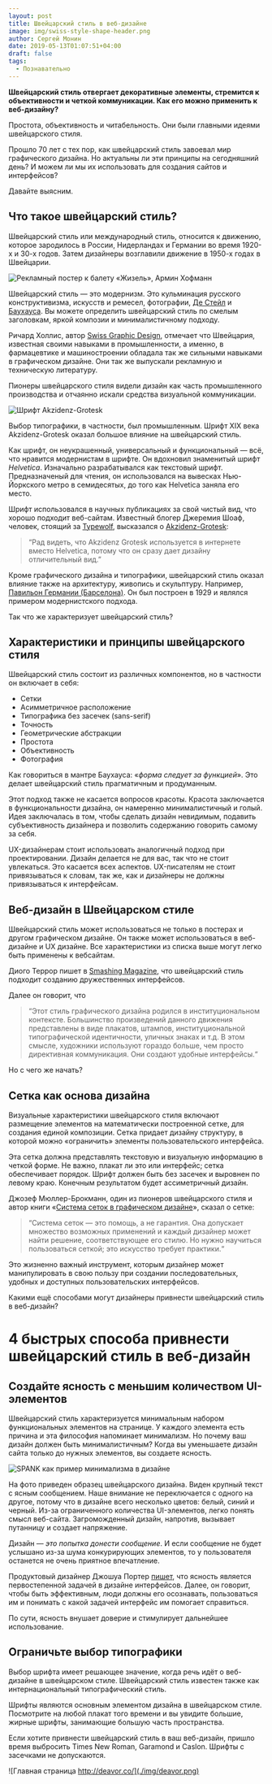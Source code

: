 ```yaml
---
layout: post
title: Швейцарский стиль в веб-дизайне
image: img/swiss-style-shape-header.png
author: Сергей Монин
date: 2019-05-13T01:07:51+04:00
draft: false
tags:
  - Познавательно
---
```


**Швейцарский стиль отвергает декоративные элементы, стремится к объективности и четкой коммуникации. Как его можно применить к веб-дизайну?**

Простота, объективность и читабельность. Они были главными идеями швейцарского стиля.

Прошло 70 лет с тех пор, как швейцарский стиль завоевал мир графического дизайна. Но актуальны ли эти принципы на сегодняшний день? И можем ли мы их использовать для создания сайтов и интерфейсов?

Давайте выясним.

## Что такое швейцарский стиль?

Швейцарский стиль или международный стиль, относится к движению, которое зародилось в России, Нидерландах и Германии во время 1920-х и 30-х годов. Затем дизайнеры возглавили движение в 1950-х годах в Швейцарии.

![Рекламный постер к балету «Жизель», Армин Хофманн](./img/giselle.jpg)

Швейцарский стиль — это модернизм. Это кульминация русского конструктивизма, искусств и ремесел, фотографии, [Де Стейл](https://ru.wikipedia.org/wiki/%D0%94%D0%B5_%D0%A1%D1%82%D0%B5%D0%B9%D0%BB) и [Баухауса](https://ru.wikipedia.org/wiki/%D0%91%D0%B0%D1%83%D1%85%D0%B0%D1%83%D1%81). Вы можете определить швейцарский стиль по смелым заголовкам, яркой композии и минималистичному подходу.

Ричард Холлис, автор [Swiss Graphic Design](https://yalebooks.yale.edu/book/9780300106763/swiss-graphic-design), отмечает что Швейцария, известная своими навыками в промышленности, а именно, в фармацевтике и машиностроении обладала так же сильными навыками в графическом дизайне. Они так же выпускали рекламную и техническую литературу.    

Пионеры швейцарского стиля видели дизайн как часть промышленного производства и отчаянно искали средства визуальной коммуникации.

![Шрифт Akzidenz-Grotesk](./img/AkzidenzGrotesk.png) 

Выбор типографики, в частности, был промышленным. Шрифт XIX века Akzidenz-Grotesk оказал большое влияние на швейцарский стиль.

Как шрифт, он неукрашенный, универсальный и функциональный — всё, что нравится модернистам в шрифте. Он вдохновил знаменитый шрифт *Helvetica*. Изначально разрабатывался как текстовый шрифт. Предназначеный для чтения, он использовался на вывесках Нью-Йоркского метро в семидесятых, до того как Helvetica заняла его место.   

Шрифт использовался в научных публикациях за свой чистый вид, что хорошо подходит веб-сайтам. Известный блогер Джеремия Шоаф, человек, стоящий за [Typewolf](https://www.typewolf.com/about), высказался о [Akzidenz-Grotesk](https://www.typewolf.com/site-of-the-day/fonts/akzidenz-grotesk):

> “Рад видеть, что Akzidenz Grotesk используется в интернете вместо Helvetica, потому что он сразу дает дизайну отличительный вид.”

Кроме графического дизайна и типографики, швейцарский стиль оказал влияние также на архитектуру, живопись и скульптуру. Например, [Павильон Германии (Барселона)](https://ru.wikipedia.org/wiki/%D0%9F%D0%B0%D0%B2%D0%B8%D0%BB%D1%8C%D0%BE%D0%BD_%D0%93%D0%B5%D1%80%D0%BC%D0%B0%D0%BD%D0%B8%D0%B8_(%D0%91%D0%B0%D1%80%D1%81%D0%B5%D0%BB%D0%BE%D0%BD%D0%B0)). Он был построен в 1929 и являлся примером модернистского подхода.

Так что же характеризует швейцарский стиль?

## Характеристики и принципы швейцарского стиля

Швейцарский стиль состоит из различных компонентов, но в частности он включает в себя:

- Сетки
- Асимметричное расположение
- Типографика без засечек (sans-serif)
- Точность
- Геометрические абстракции
- Простота
- Объективность
- Фотография 

Как говориться в мантре Баухауса: «*форма следует за функцией*». Это делает швейцарский стиль прагматичным и продуманным.

Этот подход также не касается вопросов красоты. Красота заключается в функциональности дизайна, он намеренно минималистичный и голый. Идея заключалась в том, чтобы сделать дизайн невидимым, подавить субъективность дизайнера и позволить содержанию говорить самому за себя.

UX-дизайнерам стоит использовать аналогичный подход при проектировании. Дизайн делается не для вас, так что не стоит увлекаться. Это касается всех аспектов. UX-писателям не стоит привязываться к словам, так же, как и дизайнеры не должны привязываться к интерфейсам. 

## Веб-дизайн в Швейцарском стиле

Швейцарский стиль может использоваться не только в постерах и другом графическом дизайне. Он также может использоваться в веб-дизайне и UX дизайне. Все характеристики из списка выше могут легко быть применены к вебсайтам.

Диого Террор пишет в [Smashing Magazine](https://www.smashingmagazine.com/2009/07/lessons-from-swiss-style-graphic-design/), что швейцарский стиль подходит созданию дружественных интерфейсов.

Далее он говорит, что

> “Этот стиль графического дизайна родился в институциональном контексте. Большинство произведений данного движения представлены в виде плакатов, штампов, институциональной типографической идентичности, уличных знаках и т.д. В этом смысле, художники используют гораздо больше, чем просто директивная коммуникация. Они создают удобные интерфейсы.“

Но с чего же начать?

## Сетка как основа дизайна

Визуальные характеристики швейцарского стиля включают размещение элементов на математически построенной сетке, для создания единой композиции. Сетка придает дизайну структуру, в которой можно «ограничить» элементы пользовательского интерфейса. 

Эта сетка должна представлять текстовую и визуальную информацию в четкой форме. Не важно, плакат ли это или интерфейс; сетка обеспечивает порядок. Шрифт должен быть без засечек и выровнен по левому краю. Конечным результатом будет ассиметричный дизайн. 

Джозеф Мюллер-Брокманн, один из пионеров швейцарского стиля и автор книги «[Система сеток в графическом дизайне](https://www.niggli.ch/en/grid-systems-in-graphic-design.html)», сказал о сетке:

> “Система сеток — это помощь, а не гарантия. Она допускает множество возможных применений и каждый дизайнер может найти решение, соответствующее его стилю. Но нужно научиться пользоваться сеткой; это искусство требует практики.“

Это жизненно важный инструмент, которым дизайнер может манипулировать в свою пользу при создании последовательных, удобных и доступных пользовательских интерфейсов.

Какими ещё способами могут дизайнеры привнести швейцарский стиль в веб-дизайн?

# 4 быстрых способа привнести швейцарский стиль в веб-дизайн

## Создайте ясность с меньшим количеством UI-элементов

Швейцарский стиль характеризуется минимальным набором функциональных элементов на странице. У каждого элемента есть причина и эта философия напоминает минимализм. Но почему ваш дизайн должен быть минималистичным? Когда вы уменьшаете дизайн сайта только до нужных элементов, вы создаете ясность.  

![SPANK как пример минимализма в дизайне](./img/swiss-style-website-template.png)

На фото приведен образец швейцарского дизайна. Виден крупный текст с ясным сообщением. Наше внимание не переключается с одного на другое, потому что в дизайне всего несколько цветов: белый, синий и черный. Из-за ограниченного количества UI-элементов, легко понять смысл веб-сайта. Загроможденный дизайн, напротив, вызывает путанницу и создает напряжение.

Дизайн — *это попытка донести сообщение*. И если сообщение не будет услышано из-за шума конкурирующих элементов, то у пользователя останется не очень приятное впечатление.

Продуктовый дизайнер Джошуа Портер [пишет](http://bokardo.com/principles-of-user-interface-design/), что ясность является первостепенной задачей в дизайне интерфейсов. Далее, он говорит, чтобы быть эффективным, люди должны его осознавать, пользоваться им и понимать с какой задачей интерфейс им помогает справиться. 

По сути, ясность внушает доверие и стимулирует дальнейшее использование.

## Ограничьте выбор типографики

Выбор шрифта имеет решающее значение, когда речь идёт о веб-дизайне в швейцарском стиле. Швейцарский стиль известен также как интернациональный типографический стиль. 

Шрифты являются основным элементом дизайна в швейцарском стиле. Посмотрите на любой плакат того времени и вы увидите большие, жирные шрифты, занимающие большую часть пространства.

Если хотите привнести швейцарский стиль в ваш веб-дизайн, пришло время выбросить Times New Roman, Garamond и Caslon. Шрифты с засечками не допускаются.  

![Главная страница http://deavor.co/](./img/deavor.png)
